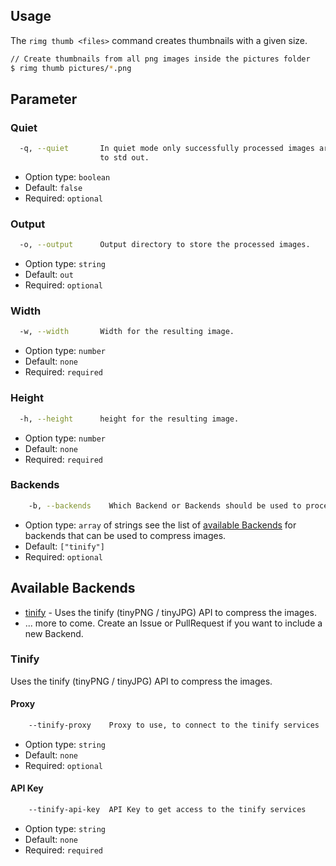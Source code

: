 ## Usage

The `rimg thumb <files>` command creates thumbnails with a given size. 

```bash
// Create thumbnails from all png images inside the pictures folder
$ rimg thumb pictures/*.png
```

## Parameter

### Quiet

```bash
  -q, --quiet       In quiet mode only successfully processed images are printed
                    to std out.
```

* Option type: `boolean`
* Default: `false`
* Required: `optional`

### Output

```bash
  -o, --output      Output directory to store the processed images.
```

* Option type: `string`
* Default: `out`
* Required: `optional`

### Width

```bash
  -w, --width       Width for the resulting image. 
```

* Option type: `number`
* Default: `none`
* Required: `required`

### Height

```bash
  -h, --height      height for the resulting image.
```

* Option type: `number`
* Default: `none`
* Required: `required`

### Backends

```bash
    -b, --backends    Which Backend or Backends should be used to process the images
```

* Option type: `array` of strings see the list of [available Backends](#available-backends) for backends that can be used to compress images.
* Default: `["tinify"]`
* Required: `optional`

## Available Backends

* [tinify](#tinify) - Uses the tinify (tinyPNG / tinyJPG) API to compress the images.
* ... more to come. Create an Issue or PullRequest if you want to include a new Backend.

### Tinify

 Uses the tinify (tinyPNG / tinyJPG) API to compress the images.

#### Proxy

```bash
    --tinify-proxy    Proxy to use, to connect to the tinify services
```

* Option type: `string`
* Default: `none`
* Required: `optional`

#### API Key

```bash
    --tinify-api-key  API Key to get access to the tinify services
```

* Option type: `string`
* Default: `none`
* Required: `required`
